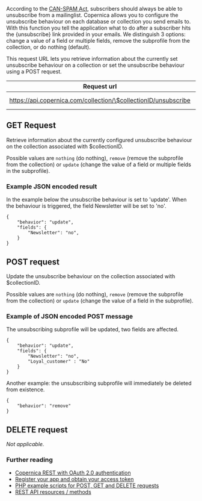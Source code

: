 According to the [CAN-SPAM
Act](http://www.business.ftc.gov/documents/bus61-can-spam-act-compliance-guide-business),
subscribers should always be able to unsubscribe from a mailinglist.
Copernica allows you to configure the unsubscribe behaviour on each
database or collection you send emails to. With this function you tell
the application what to do after a subscriber hits the {unsubscribe}
link provided in your emails. We distinguish 3 options: change a value
of a field or multiple fields, remove the subprofile from the
collection, or do nothing (default).

This request URL lets you retrieve information about the currently set
unsubscribe behaviour on a collection or set the unsubscribe behaviour
using a POST request.

| Request url | Methods | Parameters |
| --- | --- | --- |
| https://api.copernica.com/collection/\$collectionID/unsubscribe | GET, POST | none |

GET Request
-----------

Retrieve information about the currently configured unsubscribe
behaviour on the collection associated with \$collectionID.

Possible values are `nothing` (do nothing), `remove` (remove the
subprofile from the collection) or `update` (change the value of a field
or multiple fields in the subprofile).

### Example JSON encoded result

In the example below the unsubscribe behaviour is set to 'update'. When
the behaviour is triggered, the field Newsletter will be set to 'no'.

~~~~ {.language-javascript}
{
    "behavior": "update",
    "fields": {
        "Newsletter": "no",
    }
}
~~~~

POST request
------------

Update the unsubscribe behaviour on the collection associated with
\$collectionID.

Possible values are `nothing` (do nothing), `remove` (remove the
subprofile from the collection) or `update` (change the value of a field
in the subprofile).

### Example of JSON encoded POST message

The unsubscribing subprofile will be updated, two fields are affected.

~~~~ {.language-javascript}
{
    "behavior": "update",
    "fields": {
        "Newsletter": "no",
        "Loyal_customer" : "No"
    }
}
~~~~

Another example: the unsubscribing subprofile will immediately be
deleted from existence.

~~~~ {.language-javascript}
{
    "behavior": "remove"
}
~~~~

DELETE request
--------------

*Not applicable.*

### Further reading

-   [Copernica REST with OAuth 2.0
    authentication](./setting-up-copernica-rest-service.md)
-   [Register your app and obtain your access
    token](./register-your-app-on-copernica-com.md)
-   [PHP example scripts for POST, GET and DELETE
    requests](./example-get-post-and-delete-requests.md)
-   [REST API resources / methods](./the-copernica-rest-api.md)

